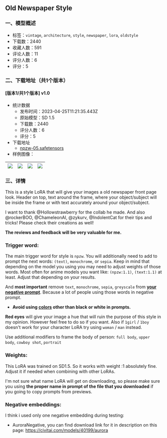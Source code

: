 ## Old Newspaper Style
### 一、模型概述

- 标签：`vintage`, `architecture`, `style`, `newspaper`, `lora`, `oldstyle`
- 下载数：2440
- 收藏人数：591
- 评论人数：11
- 评分人数：6
- 评分：5

### 二、下载地址（共1个版本）

#### [版本1/共1个版本] v1.0

- 统计数据
  - 发布时间：2023-04-25T11:21:35.443Z
  - 原始模型：SD 1.5
  - 下载数：2440
  - 评分人数：6
  - 评分：5
- 下载地址
  - [npzw-05.safetensors](https://civitai.com/api/download/models/54932)
- 样例图像：

| <img src="https://image.civitai.com/xG1nkqKTMzGDvpLrqFT7WA/6408e4a2-6930-448c-50ee-2bf7ba075200/width=450/594366.jpeg" /> | <img src="https://image.civitai.com/xG1nkqKTMzGDvpLrqFT7WA/6022d208-8110-41ce-ab4b-6ae046eef100/width=450/594373.jpeg" /> | <img src="https://image.civitai.com/xG1nkqKTMzGDvpLrqFT7WA/c0ccff1c-d54b-44d7-5a78-89a31fdf1700/width=450/594367.jpeg" /> | <img src="https://image.civitai.com/xG1nkqKTMzGDvpLrqFT7WA/6cb33bb9-e270-4be6-8068-8c575a607800/width=450/594364.jpeg" /> |
| ---- | ---- | ---- | ---- |


### 三、详情
<p>This is a style LoRA that will give your images a old newspaper front page look. Header on top, text around the frame, where your object/subject will be inside the frame or with text accurately around your object/subject.</p><p></p><p>I want to thank <span data-type="mention" class="mantine-1yiar0p" data-id="mention:176954" data-label="Hollowstrawberry">@Hollowstrawberry</span> for the collab he made. And also <span data-type="mention" class="mantine-1yiar0p" data-id="mention:15552" data-label="rockerBOO">@rockerBOO</span>, <span data-type="mention" class="mantine-1yiar0p" data-id="mention:270540" data-label="ChameleonAI">@ChameleonAI</span>, <span data-type="mention" class="mantine-1yiar0p" data-id="mention:381188" data-label="zykurv">@zykurv</span>, <span data-type="mention" class="mantine-1yiar0p" data-id="mention:545757" data-label="IndolentCat">@IndolentCat</span> for their tips and tricks! Please check their creations as well!</p><p></p><p><strong>The reviews and feedback will be very valuable for me.</strong></p><p></p><h3><strong>Trigger word:</strong></h3><p></p><p>The main trigger word for style is <code>npzw</code>. You will additionally need to add to prompt the next words: <code>(text)</code>, <code>monochrome</code>, or <code>sepia</code>. Keep in mind that depending on the model you using you may need to adjust weights of those words. Most often for anime models you want like: <code>(npzw:1.1)</code>, <code>(text:1.1)</code> at least. Adjust that depending on your results.</p><p></p><p>And <strong>most important</strong> remove <code>text</code>, <code>monochrome</code>, <code>sepia</code>, <code>greyscale</code> from <strong><u>your negative prompt</u></strong>. Because a lot of people using those words in negative prompt.</p><p></p><ul><li><p><strong>Avoid using <u>colors</u> other than black or white in prompts.</strong></p></li></ul><p></p><p><strong>Red eyes</strong> will give your image a hue that will ruin the purpose of this style in my opinion. However feel free to do so if you want. Also if <code>1girl</code> / <code>1boy</code> doesn't work for your character LoRA try using <code>woman</code> / <code>man</code> instead.</p><p></p><p>Use additional modifiers to frame the body of person: <code>full body</code>, <code>upper body</code>, <code>cowboy shot</code>, <code>portrait</code></p><p></p><h3><strong>Weights:</strong></h3><p></p><p>This LoRA was trained on SD1.5. So it works with weight :1 absolutely fine. Adjust it if needed when combining with other LoRAs.</p><p></p><p>I'm not sure what name LoRA will get on downloading, so please make sure you using <strong>the proper name in prompt of the file that you downloaded</strong> if you going to copy prompts from previews.</p><p></p><h3>Negative embeddings:</h3><p>I think i used only one negative embedding during testing:</p><ul><li><p>AuroraNegative, you can find download link for it in description on this page: <a target="_blank" rel="ugc" href="https://civitai.com/models/40199/aurora">https://civitai.com/models/40199/aurora</a></p></li></ul>